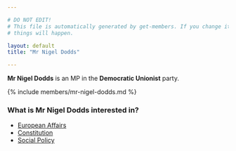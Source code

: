 ```yaml
---

# DO NOT EDIT!
# This file is automatically generated by get-members. If you change it, bad
# things will happen.

layout: default
title: "Mr Nigel Dodds"

---
```


**Mr Nigel Dodds** is an MP in the **Democratic Unionist** party.

{% include members/mr-nigel-dodds.md %}

### What is Mr Nigel Dodds interested in?


* [European Affairs](/interests/european-affairs.html)
* [Constitution](/interests/constitution.html)
* [Social Policy](/interests/social-policy.html)
